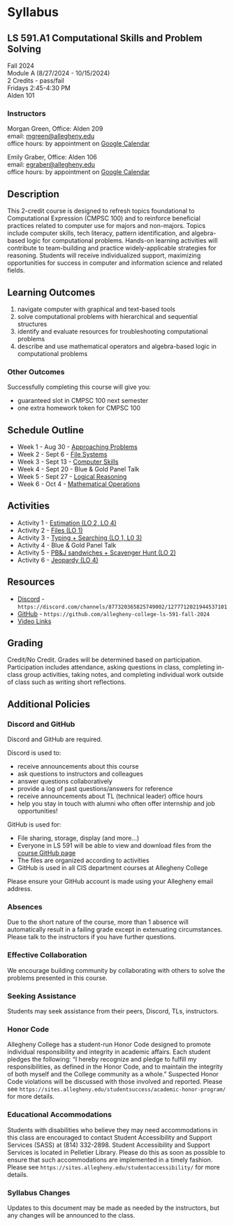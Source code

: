 # Syllabus

## LS 591.A1 Computational Skills and Problem Solving

Fall 2024  
Module A (8/27/2024 - 10/15/2024)  
2 Credits - pass/fail  
Fridays 2:45-4:30 PM  
Alden 101  

### Instructors

Morgan Green, Office: Alden 209  
email: mgreen@allegheny.edu  
office hours: by appointment on [Google Calendar](https://calendar.google.com/calendar/u/0/appointments/schedules/AcZssZ1ZnFy9IkWemSjQ98WWhGh7UVwkph3U2RuDrrLt781dWM4x_bQPunp9mylOe8TXdHWjtKpGa1SP)

Emily Graber, Office: Alden 106  
email: egraber@allegheny.edu  
office hours: by appointment on [Google Calendar](https://calendar.app.google/MYV4AVsQG2fUM9Ja7)

## Description

This 2-credit course is designed to refresh topics foundational
to Computational Expression (CMPSC 100) and to reinforce
beneficial practices related to computer use for majors and
non-majors. Topics include computer skills, tech literacy, pattern
identification, and algebra-based logic for computational problems.
Hands-on learning activities will contribute to team-building and
practice widely-applicable strategies for reasoning. Students will
receive individualized support, maximizing opportunities for success
in computer and information science and related fields.

## Learning Outcomes

1. navigate computer with graphical and text-based tools
2. solve computational problems with hierarchical and sequential structures
3. identify and evaluate resources for troubleshooting computational problems
4. describe and use mathematical operators and algebra-based logic in computational problems

### Other Outcomes

Successfully completing this course will give you:

- guaranteed slot in CMPSC 100 next semester
- one extra homework token for CMPSC 100

## Schedule Outline

- Week 1 - Aug 30 - [Approaching Problems](/Week1-ApproachingProblems/)
- Week 2 - Sept 6 - [File Systems](/Week2-FileSystems/)
- Week 3 - Sept 13 - [Computer Skills](/Week3-ComputerSkills/)
- Week 4 - Sept 20 - Blue & Gold Panel Talk
- Week 5 - Sept 27 - [Logical Reasoning](/Week5-LogicalReasoning/)
- Week 6 - Oct 4 - [Mathematical Operations](/Week6-MathematicalOperations/)

## Activities

- Activity 1 - [Estimation (LO 2, LO 4)](/Week1-ApproachingProblems/activity-estimation/)
- Activity 2 - [Files (LO 1)](/Week2-FileSystems/activity-files/)
- Activity 3 - [Typing + Searching (LO 1, L0 3)](/Week3-ComputerSkills/activity-type+search/)
- Activity 4 - Blue & Gold Panel Talk
- Activity 5 - [PB&J sandwiches + Scavenger Hunt (LO 2)](/Week5-LogicalReasoning/activity-scavengerhunt/)
- Activity 6 - [Jeopardy (LO 4)](/Week6-MathematicalOperations/activity-jeopardy/)

## Resources

- [Discord](https://discord.com/channels/877320365825749002/1277712021944537101) -
  `https://discord.com/channels/877320365825749002/1277712021944537101`
- [GitHub](https://github.com/allegheny-college-ls-591-fall-2024) -
  `https://github.com/allegheny-college-ls-591-fall-2024`
- [Video Links](/video-links.md)

## Grading

Credit/No Credit. Grades will be determined based on participation. Participation
includes attendance, asking questions in class, completing in-class group activities,
taking notes, and completing individual work outside of class such as writing short reflections.

## Additional Policies

### Discord and GitHub

Discord and GitHub are required.

Discord is used to:

- receive announcements about this course
- ask questions to instructors and colleagues
- answer questions collaboratively
- provide a log of past questions/answers for reference
- receive announcements about TL (technical leader) office hours
- help you stay in touch with alumni who often offer internship and job opportunities!
  
GitHub is used for:

- File sharing, storage, display (and more...)
- Everyone in LS 591 will be able to view and download files from the
  [course GitHub page](https://github.com/allegheny-college-ls-591-fall-2024)
- The files are organized according to activities
- GitHub is used in all CIS department courses at Allegheny College

Please ensure your GitHub account is made using your Allegheny email address.  

### Absences

Due to the short nature of the course, more than 1 absence
will automatically result in a failing grade except in extenuating circumstances.
Please talk to the instructors if you have further questions.

### Effective Collaboration

We encourage building community by collaborating with others to solve
the problems presented in this course.

### Seeking Assistance

Students may seek assistance from their peers, Discord, TLs, instructors.

### Honor Code

Allegheny College has a student-run Honor Code designed to promote individual
responsibility and integrity in academic affairs. Each student pledges the following:
“I hereby recognize and pledge to fulfill my responsibilities, as defined in the Honor
Code, and to maintain the integrity of both myself and the College community as a whole.”
Suspected Honor Code violations will be discussed with those involved and reported. Please see
`https://sites.allegheny.edu/studentsuccess/academic-honor-program/` for more details.

### Educational Accommodations

Students with disabilities who believe they may need accommodations in this class are
encouraged to contact Student Accessibility and Support Services (SASS) at
(814) 332-2898.  Student Accessibility and Support Services is located in Pelletier
Library.  Please do this as soon as possible to ensure that such accommodations are
implemented in a timely fashion. Please see
`https://sites.allegheny.edu/studentaccessibility/` for more details.

### Syllabus Changes

Updates to this document may be made as needed by the instructors, but any changes will be
announced to the class.
